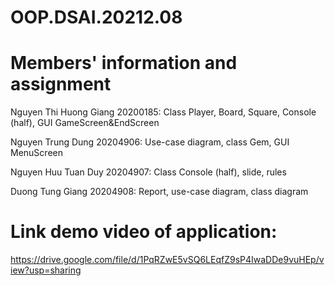# OOP.DSAI.20212.08
# Members' information and assignment

Nguyen Thi Huong Giang 20200185: Class Player, Board, Square, Console (half), GUI GameScreen&EndScreen 

Nguyen Trung Dung 20204906: Use-case diagram, class Gem, GUI MenuScreen 

Nguyen Huu Tuan Duy 20204907: Class Console (half), slide, rules 

Duong Tung Giang 20204908: Report, use-case diagram, class diagram 

# Link demo video of application: 
https://drive.google.com/file/d/1PqRZwE5vSQ6LEqfZ9sP4IwaDDe9vuHEp/view?usp=sharing

